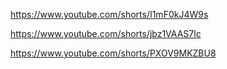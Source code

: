 https://www.youtube.com/shorts/I1mF0kJ4W9s


https://www.youtube.com/shorts/jbz1VAAS7lc

https://www.youtube.com/shorts/PXOV9MKZBU8